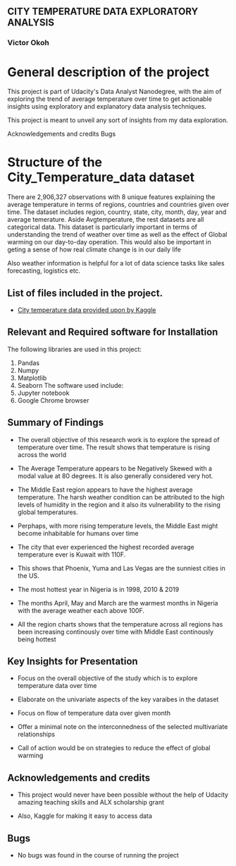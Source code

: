 ## CITY TEMPERATURE DATA EXPLORATORY ANALYSIS

###  Victor Okoh

# General description of the project 

This project is part of Udacity's Data Analyst Nanodegree, with the aim of exploring the trend of average temperature over time to get actionable insights using exploratory and explanatory data analysis techniques.

This project is meant to unveil any sort of insights from my data exploration.



Acknowledgements and credits
Bugs

# Structure of the City_Temperature_data dataset

There are 2,906,327 observations with 8 unique features explaining the average temperature in terms of regions, countries and countries given over time. The dataset includes region, country, state, city, month, day, year and average temerature. Aside Avgtemperature, the rest datasets are all categorical data. This dataset is particularly important in terms of understanding the trend of weather over time as well as the effect of Global warming on our day-to-day operation.  This would also be important in geting a sense of how real climate change is in our daily life

Also weather information is helpful for a lot of data science tasks like sales forecasting, logistics etc.

## List of files included in the project.

- [City temperature data provided upon by Kaggle](https://www.kaggle.com/datasets/sudalairajkumar/daily-temperature-of-major-cities?datasetId=694560)


## Relevant and Required software for Installation

The following libraries are used in this project:
1. Pandas
2. Numpy
3. Matplotlib
4. Seaborn
The software used include: 
5. Jupyter notebook
6. Google Chrome browser 


## Summary of Findings

- The overall objective of this research work is to explore the spread of temperature over time. The result shows that temperature is rising across the world

- The Average Temperature appears to be Negatively Skewed with a modal value at 80 degrees. It is also generally considered very hot. 

- The Middle East region appears to have the highest average temperature. The harsh weather condition can be attributed to the high levels of humidity in the region and it also its vulnerability to the rising global temperatures. 

- Perphaps, with more rising temperature levels, the Middle East might become inhabitable for humans over time

- The city that ever experienced the highest recorded average temperature ever is Kuwait with 110F. 

- This shows that Phoenix, Yuma and Las Vegas are the sunniest cities in the US.

- The most hottest year in Nigeria is in 1998, 2010 & 2019

- The months April, May and March are the warmest months in Nigeria with the average weather each above 100F.

- All the region charts shows that the temperature across all regions has been increasing continously over time with Middle East continously being hottest

## Key Insights for Presentation

- Focus on the overall objective of the study which is to explore temperature data over time 


- Elaborate on the univariate aspects of the key varaibes in the dataset 


- Focus on flow of temperature data over given month


- Offer a minimal note on the interconnedness of the selected multivariate relationships 


- Call of action would be on strategies to reduce the effect of global warming  


## Acknowledgements and credits

- This project would never have been possible without the help of Udacity amazing teaching skills and ALX scholarship grant 

- Also, Kaggle for making it easy to access data


## Bugs
- No bugs was found in the course of running the project 
